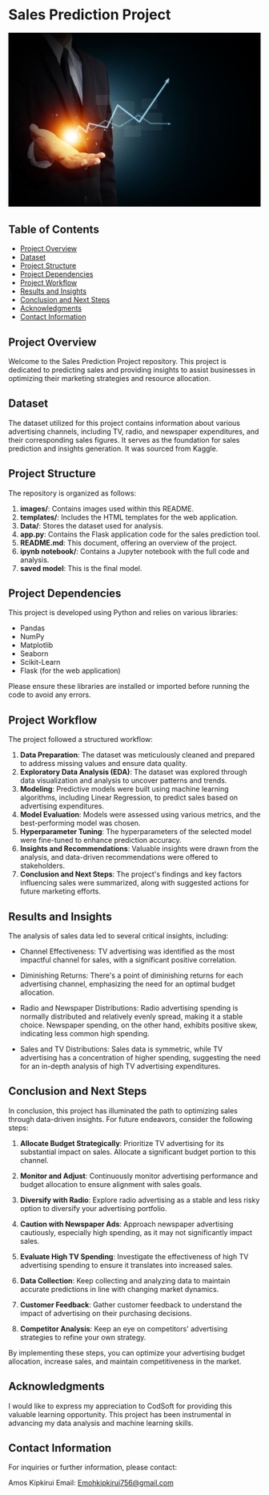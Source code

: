 
# Sales Prediction Project

![Sales Prediction](images/a.jpeg)

## Table of Contents

- [Project Overview](#project-overview)
- [Dataset](#dataset)
- [Project Structure](#project-structure)
- [Project Dependencies](#project-dependencies)
- [Project Workflow](#project-workflow)
- [Results and Insights](#results-and-insights)
- [Conclusion and Next Steps](#conclusion-and-next-steps)
- [Acknowledgments](#acknowledgments)
- [Contact Information](#contact-information)

## Project Overview

Welcome to the Sales Prediction Project repository. This project is dedicated to predicting sales and providing insights to assist businesses in optimizing their marketing strategies and resource allocation.

## Dataset

The dataset utilized for this project contains information about various advertising channels, including TV, radio, and newspaper expenditures, and their corresponding sales figures. It serves as the foundation for sales prediction and insights generation. It was sourced from Kaggle.

## Project Structure

The repository is organized as follows:

1. **images/**: Contains images used within this README.
2. **templates/**: Includes the HTML templates for the web application.
3. **Data/**: Stores the dataset used for analysis.
4. **app.py**: Contains the Flask application code for the sales prediction tool.
5. **README.md**: This document, offering an overview of the project.
6. **ipynb notebook/**: Contains a Jupyter notebook with the full code and analysis.
7. **saved model**: This is the final model.

## Project Dependencies

This project is developed using Python and relies on various libraries:

- Pandas
- NumPy
- Matplotlib
- Seaborn
- Scikit-Learn
- Flask (for the web application)

Please ensure these libraries are installed or imported before running the code to avoid any errors.

## Project Workflow

The project followed a structured workflow:

1. **Data Preparation**: The dataset was meticulously cleaned and prepared to address missing values and ensure data quality.
2. **Exploratory Data Analysis (EDA)**: The dataset was explored through data visualization and analysis to uncover patterns and trends.
3. **Modeling**: Predictive models were built using machine learning algorithms, including Linear Regression, to predict sales based on advertising expenditures.
4. **Model Evaluation**: Models were assessed using various metrics, and the best-performing model was chosen.
5. **Hyperparameter Tuning**: The hyperparameters of the selected model were fine-tuned to enhance prediction accuracy.
6. **Insights and Recommendations**: Valuable insights were drawn from the analysis, and data-driven recommendations were offered to stakeholders.
7. **Conclusion and Next Steps**: The project's findings and key factors influencing sales were summarized, along with suggested actions for future marketing efforts.

## Results and Insights

The analysis of sales data led to several critical insights, including:

- Channel Effectiveness: TV advertising was identified as the most impactful channel for sales, with a significant positive correlation.

- Diminishing Returns: There's a point of diminishing returns for each advertising channel, emphasizing the need for an optimal budget allocation.

- Radio and Newspaper Distributions: Radio advertising spending is normally distributed and relatively evenly spread, making it a stable choice. Newspaper spending, on the other hand, exhibits positive skew, indicating less common high spending.

- Sales and TV Distributions: Sales data is symmetric, while TV advertising has a concentration of higher spending, suggesting the need for an in-depth analysis of high TV advertising expenditures.

## Conclusion and Next Steps

In conclusion, this project has illuminated the path to optimizing sales through data-driven insights. For future endeavors, consider the following steps:

1. **Allocate Budget Strategically**: Prioritize TV advertising for its substantial impact on sales. Allocate a significant budget portion to this channel.

2. **Monitor and Adjust**: Continuously monitor advertising performance and budget allocation to ensure alignment with sales goals.

3. **Diversify with Radio**: Explore radio advertising as a stable and less risky option to diversify your advertising portfolio.

4. **Caution with Newspaper Ads**: Approach newspaper advertising cautiously, especially high spending, as it may not significantly impact sales.

5. **Evaluate High TV Spending**: Investigate the effectiveness of high TV advertising spending to ensure it translates into increased sales.

6. **Data Collection**: Keep collecting and analyzing data to maintain accurate predictions in line with changing market dynamics.

7. **Customer Feedback**: Gather customer feedback to understand the impact of advertising on their purchasing decisions.

8. **Competitor Analysis**: Keep an eye on competitors' advertising strategies to refine your own strategy.

By implementing these steps, you can optimize your advertising budget allocation, increase sales, and maintain competitiveness in the market.

## Acknowledgments

I would like to express my appreciation to CodSoft for providing this valuable learning opportunity. This project has been instrumental in advancing my data analysis and machine learning skills.

## Contact Information

For inquiries or further information, please contact:

Amos Kipkirui
Email: Emohkipkirui756@gmail.com

